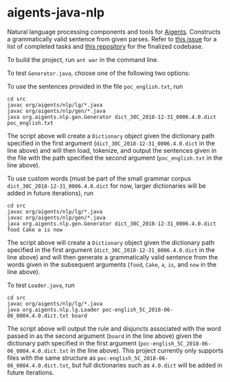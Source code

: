 # aigents-java-nlp
Natural language processing components and tools for [Aigents](https://aigents.com/). Constructs a grammatically valid sentence from given parses. Refer to [this issue](https://github.com/aigents/aigents-java/issues/22) for a list of completed tasks and [this repository](https://github.com/aigents/aigents-java-nlp) for the finalized codebase.

To build the project, run `ant war` in the command line.

To test `Generator.java`, choose one of the following two options:

To use the sentences provided in the file `poc_english.txt`, run

    cd src
    javac org/aigents/nlp/lg/*.java
    javac org/aigents/nlp/gen/*.java
    java org.aigents.nlp.gen.Generator dict_30C_2018-12-31_0006.4.0.dict poc_english.txt
    
The script above will create a `Dictionary` object given the dictionary path specified in the first argument (`dict_30C_2018-12-31_0006.4.0.dict` in the line above) and will then load, tokenize, and output the sentences given in the file with the path specified the second argument (`poc_english.txt` in the line above).

To use custom words (must be part of the small grammar corpus `dict_30C_2018-12-31_0006.4.0.dict` for now, larger dictionaries will be added in future iterations), run

    cd src
    javac org/aigents/nlp/lg/*.java
    javac org/aigents/nlp/gen/*.java
    java org.aigents.nlp.gen.Generator dict_30C_2018-12-31_0006.4.0.dict food Cake a is now
    
The script above will create a `Dictionary` object given the dictionary path specified in the first argument (`dict_30C_2018-12-31_0006.4.0.dict` in the line above) and will then generate a grammatically valid sentence from the words given in the subsequent arguments (`food`, `Cake`, `a`, `is`, and `now` in the line above).

To test `Loader.java`, run 

    cd src
    javac org/aigents/nlp/lg/*.java
    java org.aigents.nlp.lg.Loader poc-english_5C_2018-06-06_0004.4.0.dict.txt board
    
The script above will output the rule and disjuncts associated with the word passed in as the second argument (`board` in the line above) given the dictionary path specified in the first argument (`poc-english_5C_2018-06-06_0004.4.0.dict.txt` in the line above). This project currently only supports files with the same structure as `poc-english_5C_2018-06-06_0004.4.0.dict.txt`, but full dictionaries such as `4.0.dict` will be added in future iterations.
